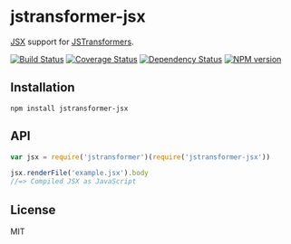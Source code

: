 # jstransformer-jsx

[JSX](https://www.npmjs.com/package/react-tools#jsx) support for [JSTransformers](http://github.com/jstransformers).

[![Build Status](https://img.shields.io/travis/jstransformers/jstransformer-jsx/master.svg)](https://travis-ci.org/jstransformers/jstransformer-jsx)
[![Coverage Status](https://img.shields.io/codecov/c/github/jstransformers/jstransformer-jsx/master.svg)](https://codecov.io/gh/jstransformers/jstransformer-jsx)
[![Dependency Status](https://img.shields.io/david/jstransformers/jstransformer-jsx/master.svg)](http://david-dm.org/jstransformers/jstransformer-jsx)
[![NPM version](https://img.shields.io/npm/v/jstransformer-jsx.svg)](https://www.npmjs.org/package/jstransformer-jsx)

## Installation

    npm install jstransformer-jsx

## API

```js
var jsx = require('jstransformer')(require('jstransformer-jsx'))

jsx.renderFile('example.jsx').body
//=> Compiled JSX as JavaScript
```

## License

MIT
